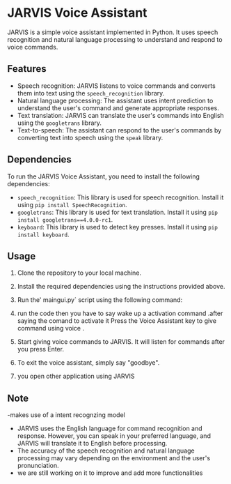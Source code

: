 # JARVIS Voice Assistant

JARVIS is a simple voice assistant implemented in Python. It uses speech recognition and natural language processing to understand and respond to voice commands.

## Features

- Speech recognition: JARVIS listens to voice commands and converts them into text using the `speech_recognition` library.
- Natural language processing: The assistant uses intent prediction to understand the user's command and generate appropriate responses.
- Text translation: JARVIS can translate the user's commands into English using the `googletrans` library.
- Text-to-speech: The assistant can respond to the user's commands by converting text into speech using the `speak` library.

## Dependencies

To run the JARVIS Voice Assistant, you need to install the following dependencies:
- `speech_recognition`: This library is used for speech recognition. Install it using `pip install SpeechRecognition`.
- `googletrans`: This library is used for text translation. Install it using `pip install googletrans==4.0.0-rc1`.
- `keyboard`: This library is used to detect key presses. Install it using `pip install keyboard`.

## Usage

1. Clone the repository to your local machine.
2. Install the required dependencies using the instructions provided above.
3. Run the' maingui.py` script using the following command:

4.  run the code then you  have to say wake up a activation command .after saying the comand to activate it Press the Voice Assistant  key to give command using voice .
5. Start giving voice commands to JARVIS. It will listen for commands after you press Enter.
6. To exit the voice assistant, simply say "goodbye".
7. you open other application using JARVIS

## Note
 -makes use of a intent recognzing model
- JARVIS uses the English language for command recognition and response. However, you can speak in your preferred language, and JARVIS will translate it to English before processing.
- The accuracy of the speech recognition and natural language processing may vary depending on the environment and the user's pronunciation.
- we are still working on it to improve and add more functionalities





